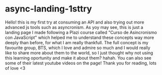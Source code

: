 # async-landing-1sttry

Hello! this is my first try at consuming an API and also trying out more advanced js tools such as asyncronism. 
As yoy may see, this is just a landing page I made following a Plazi course called "Curso de Asincronismo con JavaScript" which helped me to understand these concepts way more deeply than before, for what I am really thankfull. 
The full concept is my favourite group, BTS, which I love and admire so much and I would really like to share more about them to the world, so I just thought why not using this learning oportunity and make it about them? hahah. You can also see some of their latest youtube videos on the page! 
Thank you for reading, lots of love <3
